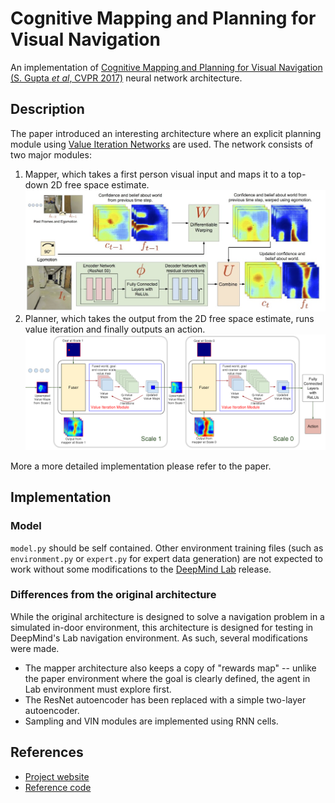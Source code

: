 # Cognitive Mapping and Planning for Visual Navigation

An implementation of [Cognitive Mapping and Planning for Visual Navigation (S. Gupta *et al*, CVPR 2017)](https://arxiv.org/pdf/1702.03920.pdf) neural network architecture.

## Description

The paper introduced an interesting architecture where an explicit planning module using [Value Iteration Networks](https://arxiv.org/pdf/1602.02867.pdf) are used. The network consists of two major modules:

1. Mapper, which takes a first person visual input and maps it to a top-down 2D free space estimate.
   ![Mapper](resources/mapper.jpg)
2. Planner, which takes the output from the 2D free space estimate, runs value iteration and finally outputs an action.
   ![Planner](resources/planner.png)

More a more detailed implementation please refer to the paper.

## Implementation

### Model

`model.py` should be self contained. Other environment training files (such as `environment.py` or `expert.py` for expert data generation) are not expected to work without some modifications to the [DeepMind Lab](https://github.com/deepmind/lab) release.

### Differences from the original architecture

While the original architecture is designed to solve a navigation problem in a simulated in-door environment, this architecture is designed for testing in DeepMind's Lab navigation environment. As such, several modifications were made.

* The mapper architecture also keeps a copy of "rewards map" -- unlike the paper environment where the goal is clearly defined, the agent in Lab environment must explore first.
* The ResNet autoencoder has been replaced with a simple two-layer autoencoder.
* Sampling and VIN modules are implemented using RNN cells.

## References

* [Project website](https://sites.google.com/view/cognitive-mapping-and-planning/)
* [Reference code](https://github.com/tensorflow/models/tree/master/research/cognitive_mapping_and_planning)